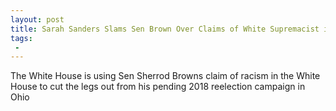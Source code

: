 ```yaml
---
layout: post
title: Sarah Sanders Slams Sen Brown Over Claims of White Supremacist in White House
tags:
 -
---
```

The White House is using Sen Sherrod Browns claim of racism in the White House to cut the legs out from his pending 2018 reelection campaign in Ohio
